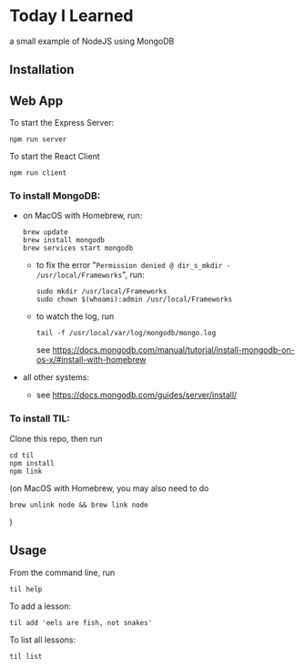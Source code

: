 # Today I Learned

a small example of NodeJS using MongoDB

## Installation

## Web App

To start the Express Server:

    npm run server

To start the React Client

    npm run client

### To install MongoDB:

- on MacOS with Homebrew, run:

      brew update
      brew install mongodb
      brew services start mongodb

  - to fix the error "`Permission denied @ dir_s_mkdir - /usr/local/Frameworks`", run:

        sudo mkdir /usr/local/Frameworks
        sudo chown $(whoami):admin /usr/local/Frameworks

  - to watch the log, run

        tail -f /usr/local/var/log/mongodb/mongo.log

    see https://docs.mongodb.com/manual/tutorial/install-mongodb-on-os-x/#install-with-homebrew

- all other systems:
  - see https://docs.mongodb.com/guides/server/install/

### To install TIL:

Clone this repo, then run

    cd til
    npm install
    npm link

(on MacOS with Homebrew, you may also need to do

    brew unlink node && brew link node

)

## Usage

From the command line, run

    til help

To add a lesson:

    til add 'eels are fish, not snakes'

To list all lessons:

    til list
